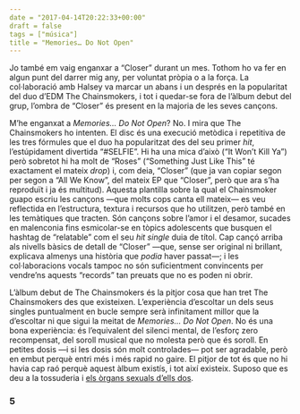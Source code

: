 ```yaml
---
date = "2017-04-14T20:22:33+00:00"
draft = false
tags = ["música"]
title = "Memories… Do Not Open"
---
```

Jo també em vaig enganxar a “Closer” durant un mes. Tothom ho va fer en algun punt del darrer mig any, per voluntat pròpia o a la força. La col·laboració amb Halsey va marcar un abans i un després en la popularitat del duo d’EDM The Chainsmokers, i tot i quedar-se fora de l’àlbum debut del grup, l’ombra de “Closer” és present en la majoria de les seves cançons.

<!-- more -->

M’he enganxat a&nbsp;_Memories… Do Not Open_? No. I mira que The Chainsmokers ho intenten. El disc és una execució metòdica i repetitiva de les tres fórmules que el duo ha popularitzat des del seu primer _hit_, l’estúpidament divertida “#SELFIE”. Hi ha una mica d’això (“It Won’t Kill Ya”) però sobretot hi ha molt de “Roses” (“Something Just Like This” té exactament el mateix _drop_) i, com deia, “Closer” (que ja van copiar segon per segon a “All We Know”, del mateix EP que “Closer”, però que ara s’ha reproduït i ja és multitud). Aquesta plantilla sobre la qual el Chainsmoker guapo escriu les cançons —que molts cops canta ell mateix— es veu reflectida en l’estructura, textura i recursos que ho utilitzen, però també en les temàtiques que tracten. Són cançons sobre l’amor i el desamor, sucades en malenconia fins esmicolar-se en tòpics adolescents que busquen el hashtag de “relatable” com el seu _hit single_ duia de títol. Cap cançó arriba als nivells bàsics de detall de “Closer” —que, sense ser original ni brillant, explicava almenys una història que&nbsp;_podia_&nbsp;haver passat—; i les col·laboracions vocals tampoc no són suficientment convincents per vendre’ns aquests “records” tan preuats que no es poden ni obrir.

L’àlbum debut de The Chainsmokers és la pitjor cosa que han tret The Chainsmokers des que existeixen. L’experiència d’escoltar un dels seus singles puntualment en bucle sempre serà infinitament millor que la d’escoltar ni que sigui la meitat de&nbsp;_Memories… Do Not Open_. No és una bona experiència: és l’equivalent del silenci mental, de l’esforç zero recompensat, del soroll musical que no molesta però que és soroll. En petites dosis —i si les dosis són molt controlades— pot ser agradable, però en embut perquè entri més i més rapid no gaire. El pitjor de tot és que no hi havia cap raó perquè aquest àlbum existís, i tot així existeix. Suposo que es deu a la tossuderia i&nbsp;[els òrgans sexuals d’ells dos](http://t.umblr.com/redirect?z=http%3A%2F%2Fwww.vulture.com%2F2016%2F09%2Fcringiest-things-the-chainsmokers-told-billboard.html&amp;t=NDVkZTFlMjQzOTg3YmU5NDI0YTMyZTQ3Yzk0NTJhMjYzMzYzN2JiNiwwdlZSRGV5Rw%3D%3D&amp;b=t%3AW3FrZrEGV6UJ2fi_2lpHdw&amp;p=http%3A%2F%2Fenricllonch.com%2Fpost%2F159576266604%2Fmemories-do-not-open&amp;m=1).

### 5